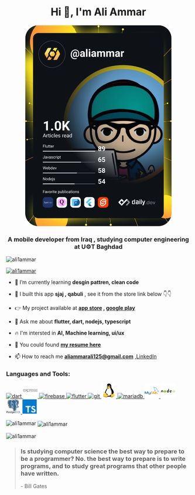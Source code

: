 <h1 align="center">Hi 👋, I'm Ali Ammar</h1>
<p align="center"><img  src="https://github.com/Ali1Ammar/Ali1Ammar/blob/main/devcard.svg" width="400" alt="Ali Ammar Dev Card"/></p>
<h3 align="center">A mobile developer from Iraq , studying computer engineering at U⚙️T Baghdad </h3>

<p align="left"> <img src="https://komarev.com/ghpvc/?username=ali1ammar&label=Profile%20views&color=0e75b6&style=flat" alt="ali1ammar" /> </p>

<p align="left"> <a href="https://github.com/ryo-ma/github-profile-trophy"><img src="https://github-profile-trophy.vercel.app/?username=ali1ammar" alt="ali1ammar" /></a> </p>

- 🌱 I’m currently learning **desgin pattren, clean code**

- 🤗 I built this app **sjaj , qabuli** , see it from the store link below 👇👇

- 👉 My project available at **<a target="_blank" href="https://apps.apple.com/us/developer/ali-ammar/id1548142295">app store</a> ,  <a  target="_blank" href="https://play.google.com/store/apps/dev?id=5552499890517086780">google play</a>**

- 💬 Ask me about **flutter, dart, nodejs, typescript**

- 🔥 I'm intersted in **AI, Machine learning,  ui/ux**

- 📝 You could found <a target="_blank" href="https://drive.google.com/drive/u/0/folders/1NAq_6irmzJbcVHOALJpObFuBRkHPfYHj">**my resume here**</a> 

- 📫 How to reach me **aliammarali125@gmail.com** ,<a target="_blank" href="https://www.linkedin.com/in/aliammar125j">LinkedIn</a>  


<h3 align="left">Languages and Tools:</h3>
<p align="left"> <a href="https://dart.dev" target="_blank"> <img src="https://www.vectorlogo.zone/logos/dartlang/dartlang-icon.svg" alt="dart" width="40" height="40"/> </a> <a href="https://expressjs.com" target="_blank"> <img src="https://raw.githubusercontent.com/devicons/devicon/master/icons/express/express-original-wordmark.svg" alt="express" width="40" height="40"/> </a> <a href="https://firebase.google.com/" target="_blank"> <img src="https://www.vectorlogo.zone/logos/firebase/firebase-icon.svg" alt="firebase" width="40" height="40"/> </a> <a href="https://flutter.dev" target="_blank"> <img src="https://www.vectorlogo.zone/logos/flutterio/flutterio-icon.svg" alt="flutter" width="40" height="40"/> </a> <a href="https://git-scm.com/" target="_blank"> <img src="https://www.vectorlogo.zone/logos/git-scm/git-scm-icon.svg" alt="git" width="40" height="40"/> </a> <a href="https://www.linux.org/" target="_blank"> <img src="https://raw.githubusercontent.com/devicons/devicon/master/icons/linux/linux-original.svg" alt="linux" width="40" height="40"/> </a> <a href="https://mariadb.org/" target="_blank"> <img src="https://www.vectorlogo.zone/logos/mariadb/mariadb-icon.svg" alt="mariadb" width="40" height="40"/> </a> <a href="https://www.mysql.com/" target="_blank"> <img src="https://raw.githubusercontent.com/devicons/devicon/master/icons/mysql/mysql-original-wordmark.svg" alt="mysql" width="40" height="40"/> </a> <a href="https://nodejs.org" target="_blank"> <img src="https://raw.githubusercontent.com/devicons/devicon/master/icons/nodejs/nodejs-original-wordmark.svg" alt="nodejs" width="40" height="40"/> </a> <a href="https://www.postgresql.org" target="_blank"> <img src="https://raw.githubusercontent.com/devicons/devicon/master/icons/postgresql/postgresql-original-wordmark.svg" alt="postgresql" width="40" height="40"/> </a> <a href="https://www.typescriptlang.org/" target="_blank"> <img src="https://raw.githubusercontent.com/devicons/devicon/master/icons/typescript/typescript-original.svg" alt="typescript" width="40" height="40"/> </a> </p>

<p><img align="left" src="https://github-readme-stats.vercel.app/api/top-langs?username=ali1ammar&show_icons=true&locale=en&layout=compact" alt="ali1ammar" /></p>

<p>&nbsp;<img align="center" src="https://github-readme-stats.vercel.app/api?username=ali1ammar&show_icons=true&locale=en&include_all_commits=true&count_private=true" alt="ali1ammar" /></p>

<p><img align="center" src="https://github-readme-streak-stats.herokuapp.com/?user=ali1ammar&" alt="ali1ammar" /></p>


> <h3> Is studying computer science the best way to prepare to be a programmer? No. the best way to prepare is to write programs, and to study great programs that other people have written.</h3>
> <p>- Bill Gates</p>
